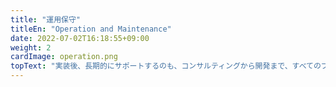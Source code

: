 ```yaml
---
title: "運用保守"
titleEn: "Operation and Maintenance"
date: 2022-07-02T16:18:55+09:00
weight: 2
cardImage: operation.png
topText: "実装後、長期的にサポートするのも、コンサルティングから開発まで、すべてのプロセスに携わったシェアード・チーム。24時間365日体制のシステム運用監視や、トラブル時の復旧対応もサポートします。さらにプロジェクトの目標達成に視点を置き、未来を見据えたシステム改善などDX化を成功に導くためのご提案もいたします。"
---
```

